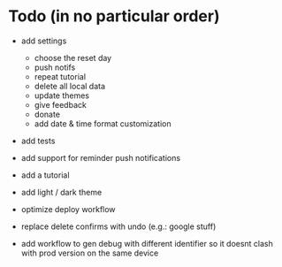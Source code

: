 # Todo (in no particular order)

- add settings

  - choose the reset day
  - push notifs
  - repeat tutorial
  - delete all local data
  - update themes
  - give feedback
  - donate
  - add date & time format customization

- add tests
- add support for reminder push notifications
- add a tutorial
- add light / dark theme
- optimize deploy workflow
- replace delete confirms with undo (e.g.: google stuff)
- add workflow to gen debug with different identifier so it doesnt clash with prod version on the same device
